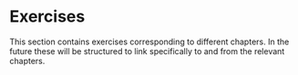 # Exercises <link src="yJVZBN"/>

This section contains exercises corresponding to different chapters. In the future these will be structured to link specifically to and from the relevant chapters.
